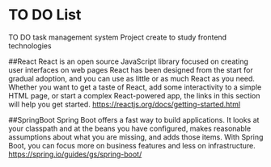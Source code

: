 # TO DO List 

TO DO task management system
Project create to study frontend technologies

##React
React is an open source JavaScript library focused on creating user interfaces on web pages
React has been designed from the start for gradual adoption, and you can use as little or as much React as you need. 
Whether you want to get a taste of React, add some interactivity to a simple HTML page, or start a complex React-powered app, the links in this section will help you get started.
https://reactjs.org/docs/getting-started.html

##SpringBoot
Spring Boot offers a fast way to build applications. 
It looks at your classpath and at the beans you have configured, makes reasonable assumptions about what you are missing, and adds those items. 
With Spring Boot, you can focus more on business features and less on infrastructure.
https://spring.io/guides/gs/spring-boot/
